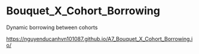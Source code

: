 # Bouquet_X_Cohort_Borrowing
Dynamic borrowing between cohorts

https://nguyenducanhvn101087.github.io/A7_Bouquet_X_Cohort_Borrowing.io/
